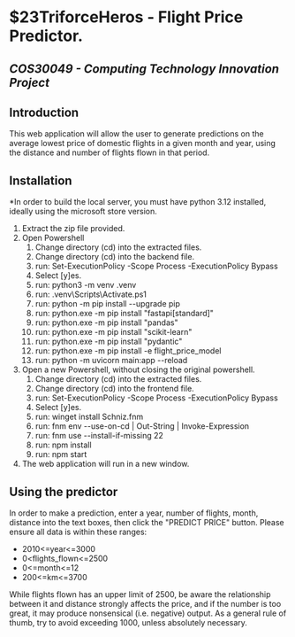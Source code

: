 # $23TriforceHeros - Flight Price Predictor.
## _COS30049 - Computing Technology Innovation Project_

## Introduction
This web application will allow the user to generate predictions on the average lowest price of domestic flights in a given month and year, using the distance and number of flights flown in that period.
## Installation
*In order to build the local server, you must have python 3.12 installed, ideally using the microsoft store version.
1. Extract the zip file provided.
2. Open Powershell
    1. Change directory (cd) into the extracted files.
    2. Change directory (cd) into the backend file.
    3. run: Set-ExecutionPolicy -Scope Process -ExecutionPolicy Bypass
    4. Select [y]es.
    5. run: python3 -m venv .venv
    6. run: .venv\Scripts\Activate.ps1
    7. run: python -m pip install --upgrade pip
    8. run: python.exe -m pip install "fastapi[standard]"
    9. run: python.exe -m pip install "pandas"
    10. run: python.exe -m pip install "scikit-learn"
    11. run: python.exe -m pip install "pydantic"
    12. run: python.exe -m pip install -e flight_price_model
    13. run: python -m uvicorn main:app --reload
3. Open a new Powershell, without closing the original powershell.
    1. Change directory (cd) into the extracted files.
    2. Change directory (cd) into the frontend file.
    3. run: Set-ExecutionPolicy -Scope Process -ExecutionPolicy Bypass
    4. Select [y]es.
    5. run: winget install Schniz.fnm
    6. run: fnm env --use-on-cd | Out-String | Invoke-Expression
    7. run: fnm use --install-if-missing 22
    8. run: npm install
    9. run: npm start
4. The web application will run in a new window.

## Using the predictor
In order to make a prediction, enter a year, number of flights, month, distance into the text boxes, then click the "PREDICT PRICE" button. Please ensure all data is within these ranges:

- 2010<=year<=3000 
- 0<flights_flown<=2500
- 0<=month<=12
- 200<=km<=3700

While flights flown has an upper limit of 2500, be aware the relationship between it and distance strongly affects the price, and if the number is too great, it may produce nonsensical (i.e. negative) output. As a general rule of thumb, try to avoid exceeding 1000, unless absolutely necessary.

